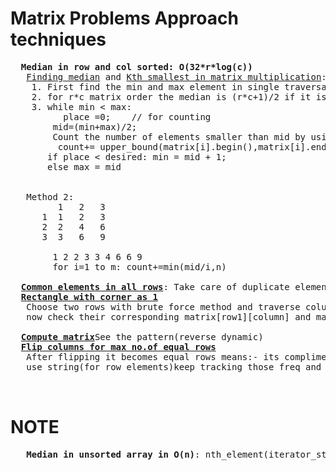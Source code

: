 # Matrix Problems Approach techniques 
  <pre>
  <b>Median in row and col sorted: O(32*r*log(c))</b>
   <a href="https://github.com/teja963/Advanced-DSA-and-CS-Theory/blob/master/Matrix/3.%20median.cpp">Finding median</a> and <a href="https://github.com/teja963/Advanced-DSA-and-CS-Theory/blob/master/Matrix/4.%20kth%20smallest%20in%20matrix%20multiplication.cpp">Kth smallest in matrix multiplication</a></b>: Need to update
    1. First find the min and max element in single traversal
    2. for r*c matrix order the median is (r*c+1)/2 if it is arranged in sorted order, so the desired place is (r*c+1)/2
    3. while min < max:
          place =0;    // for counting 
        mid=(min+max)/2;
        Count the number of elements smaller than mid by using upperbound which takes log(c) time for each row
         count+= upper_bound(matrix[i].begin(),matrix[i].end(), mid) -matrix[i].begin()
       if place < desired: min = mid + 1;
       else max = mid
       
       
   Method 2:
         1   2   3
      1  1   2   3
      2  2   4   6
      3  3   6   9
      
        1 2 2 3 3 4 6 6 9
        for i=1 to m: count+=min(mid/i,n)
  
  <b><a href="https://github.com/teja963/Advanced-DSA-and-CS-Theory/blob/master/Matrix/8.%20Common%20elements%20all%20rows.cpp">Common elements in all rows</a></b>: Take care of duplicate elements case
  <b><a href="https://github.com/teja963/Advanced-DSA-and-CS-Theory/blob/master/Matrix/11.%20Find%20Rectangle%20with%20corner%20as%201.cpp">Rectangle with corner as 1</a></b>
   Choose two rows with brute force method and traverse column
   now check their corresponding matrix[row1][column] and matrxi[row2][column] is 1
   
  <b><a href="https://github.com/teja963/Advanced-DSA-and-CS-Theory/blob/master/Matrix/13.%20Compute%20Matrix.cpp">Compute matrix</a></b>See the pattern(reverse dynamic)
  <b><a href="https://github.com/teja963/Advanced-DSA-and-CS-Theory/blob/master/Matrix/14.%20Filp%20columns%20for%20max%20no.of%20equal%20rows.cpp">Flip columns for max no.of equal rows</a></b>
   After flipping it becomes equal rows means:- its compliment right
   use string(for row elements)keep tracking those freq and its compliment
    
   </pre> 
      
# NOTE
  <pre>
   <b>Median in unsorted array in O(n)</b>: nth_element(iterator_start, iterator_rearrange_position, iterator_end)
  </pre>
